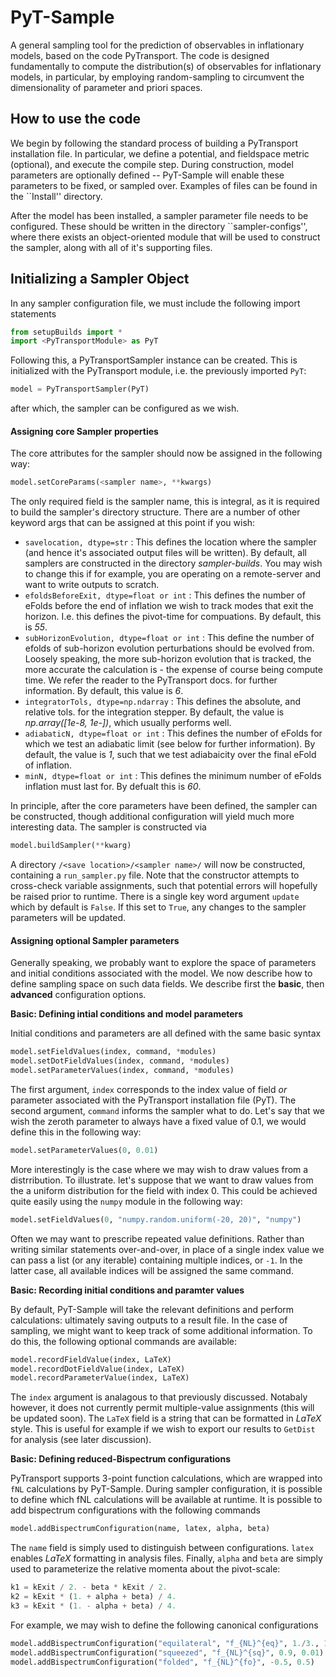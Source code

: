 # PyT-Sample
A general sampling tool for the prediction of observables in inflationary models, based on the code PyTransport. The code is designed fundamentally to compute the distribution(s) of observables for inflationary models, in particular, by employing random-sampling to circumvent the dimensionality of parameter and priori spaces.

## How to use the code
We begin by following the standard process of building a PyTransport installation file. In particular, we define a potential, and fieldspace metric (optional), and execute the compile step. During construction, model parameters are optionally defined -- PyT-Sample will enable these parameters to be fixed, or sampled over. Examples of files can be found in the ``Install'' directory.

After the model has been installed, a sampler parameter file needs to be configured. These should be written in the directory ``sampler-configs'', where there exists an object-oriented module that will be used to construct the sampler, along with all of it's supporting files.

## Initializing a Sampler Object
In any sampler configuration file, we must include the following import statements

```python
from setupBuilds import *
import <PyTransportModule> as PyT
```

Following this, a PyTransportSampler instance can be created. This is initialized with the PyTransport module, i.e. the previously imported `PyT`:

```python
model = PyTransportSampler(PyT)
```

after which, the sampler can be configured as we wish.

#### Assigning core Sampler properties

The core attributes for the sampler should now be assigned in the following way:

```python
model.setCoreParams(<sampler name>, **kwargs)
```

The only required field is the sampler name, this is integral, as it is required to build the sampler's directory structure. There are a number of other keyword args that can be assigned at this point if you wish:
- `savelocation, dtype=str` : This defines the location where the sampler (and hence it's associated output files will be written). By default, all samplers are constructed in the directory *sampler-builds*. You may wish to change this if for example, you are operating on a remote-server and want to write outputs to scratch.
- `efoldsBeforeExit, dtype=float or int` : This defines the number of eFolds before the end of inflation we wish to track modes that exit the horizon. I.e. this defines the pivot-time for compuations. By default, this is *55*.
- `subHorizonEvolution, dtype=float or int` : This define the number of efolds of sub-horizon evolution perturbations should be evolved from. Loosely speaking, the more sub-horizon evolution that is tracked, the more accurate the calculation is - the expense of course being compute time. We refer the reader to the PyTransport docs. for further information. By default, this value is *6*.
- `integratorTols, dtype=np.ndarray` : This defines the absolute, and relative tols. for the integration stepper. By default, the value is *np.array([1e-8, 1e-])*, which usually performs well.
- `adiabaticN, dtype=float or int` : This defines the number of eFolds for which we test an adiabatic limit (see below for further information). By default, the value is *1*, such that we test adiabaicity over the final eFold of inflation.
- `minN, dtype=float or int` : This defines the minimum number of eFolds inflation must last for. By defualt this is *60*.

In principle, after the core parameters have been defined, the sampler can be constructed, though additional configuration will yield much more interesting data. The sampler is constructed via

```python
model.buildSampler(**kwarg)
```

A directory `/<save location>/<sampler name>/` will now be constructed, containing a `run_sampler.py` file. Note that the constructor attempts to cross-check variable assignments, such that potential errors will hopefully be raised prior to runtime. There is a single key word argument `update` which by default is `False`. If this set to `True`, any changes to the sampler parameters will be updated.

#### Assigning optional Sampler parameters

Generally speaking, we probably want to explore the space of parameters and initial conditions associated with the model. We now describe how to define sampling space on such data fields. We describe first the **basic**, then **advanced** configuration options.

**Basic: Defining intial conditions and model parameters**

Initial conditions and parameters are all defined with the same basic syntax

```python
model.setFieldValues(index, command, *modules)
model.setDotFieldValues(index, command, *modules)
model.setParameterValues(index, command, *modules)
```

The first argument, `index` corresponds to the index value of field *or* parameter associated with the PyTransport installation file (PyT). The second argument, `command` informs the sampler what to do. Let's say that we wish the zeroth parameter to always have a fixed value of 0.1, we would define this in the following way:

```python
model.setParameterValues(0, 0.01)
```

More interestingly is the case where we may wish to draw values from a distrribution. To illustrate. let's suppose that we want to draw values from the a uniform distribution for the field with index 0. This could be achieved quite easily using the ``numpy`` module in the following way:

```python
model.setFieldValues(0, "numpy.random.uniform(-20, 20)", "numpy")
```

Often we may want to prescribe repeated value definitions. Rather than writing similar statements over-and-over, in place of a single index value we can pass a list (or any iterable) containing multiple indices, or `-1`. In the latter case, all available indices will be assigned the same command.

**Basic: Recording initial conditions and paramter values**

By default, PyT-Sample will take the relevant definitions and perform calculations: ultimately saving outputs to a result file. In the case of sampling, we might want to keep track of some additional information. To do this, the following optional commands are available:

```python
model.recordFieldValue(index, LaTeX)
model.recordDotFieldValue(index, LaTeX)
model.recordParameterValue(index, LaTeX)
```

The `index` argument is analagous to that previously discussed. Notabaly however, it does not currently permit multiple-value assignments (this will be updated soon). The `LaTeX` field is a string that can be formatted in *LaTeX* style. This is useful for example if we wish to export our results to `GetDist` for analysis (see later discussion).

**Basic: Defining reduced-Bispectrum configurations**

PyTransport supports 3-point function calculations, which are wrapped into `fNL` calculations by PyT-Sample. During sampler configuration, it is possible to define which fNL calculations will be available at runtime. It is possible to add bispectrum configurations with the following commands

```python
model.addBispectrumConfiguration(name, latex, alpha, beta)
```

The `name` field is simply used to distinguish between configurations. `latex` enables *LaTeX* formatting in analysis files. Finally, `alpha` and `beta` are simply used to parameterize the relative momenta about the pivot-scale:

```python
k1 = kExit / 2. - beta * kExit / 2.
k2 = kExit * (1. + alpha + beta) / 4.
k3 = kExit * (1. - alpha + beta) / 4.
```

For example, we may wish to define the following canonical configurations

```python
model.addBispectrumConfiguration("equilateral", "f_{NL}^{eq}", 1./3., 1./3.)
model.addBispectrumConfiguration("squeezed", "f_{NL}^{sq}", 0.9, 0.01)
model.addBispectrumConfiguration("folded", "f_{NL}^{fo}", -0.5, 0.5)
```

